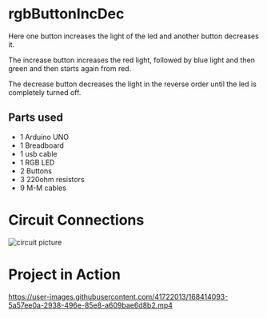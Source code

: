 # rgbButtonIncDec

Here one button increases the light of the led and another button decreases it.

The increase button increases the red light, followed by blue light and then green and then starts again from red.

The decrease button decreases the light in the reverse order until the led is completely turned off.

## Parts used

- 1 Arduino UNO
- 1 Breadboard
- 1 usb cable
- 1 RGB LED
- 2 Buttons
- 3 220ohm resistors
- 9 M-M cables

# Circuit Connections
![circuit picture](circuit.jpg)

# Project in Action
https://user-images.githubusercontent.com/41722013/168414093-5a57ee0a-2938-496e-85e8-a609bae6d8b2.mp4

